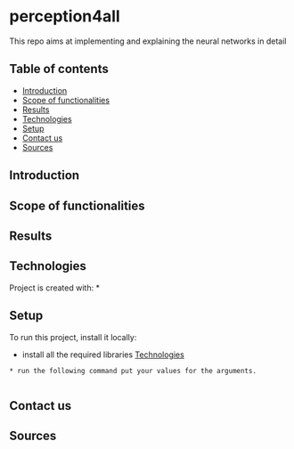 # perception4all
This repo aims at implementing and explaining the neural networks in detail
## Table of contents
* [Introduction](#introduction)
* [Scope of functionalities](#scope-of-functionalities)
* [Results](#results)
* [Technologies](#technologies)
* [Setup](#setup)
* [Contact us](#contact-us)
* [Sources](#sources)

## Introduction

## Scope of functionalities


## Results

## Technologies
Project is created with:
* 

## Setup
To run this project, install it locally:

* install all the required libraries [Technologies](#technologies)
```
* run the following command put your values for the arguments.


```
## Contact us


## Sources

